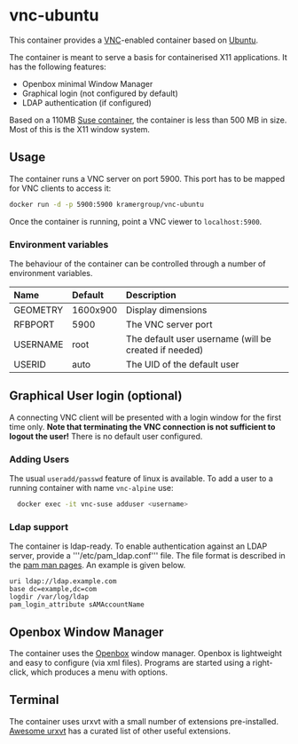 # vnc-ubuntu

This container provides a [VNC](https://en.wikipedia.org/wiki/Virtual_Network_Computing)-enabled container based on [Ubuntu](https://www.ubuntu.com/).

The container is meant to serve a basis for containerised X11 applications. It has the following features:

- Openbox minimal Window Manager
- Graphical login (not configured by default)
- LDAP authentication (if configured)

Based on a 110MB [Suse container](https://hub.docker.com/_/opensuse/), the container is less than 500 MB in size. Most of this is the X11 window system.

## Usage

The container runs a VNC server on port 5900. This port has to be mapped for VNC clients to access it:

```bash
docker run -d -p 5900:5900 kramergroup/vnc-ubuntu
```

Once the container is running, point a VNC viewer to `localhost:5900`.

### Environment variables

The behaviour of the container can be controlled through a number of environment variables.

| Name     | Default  | Description                                           |
|:---------|:---------|:------------------------------------------------------|
| GEOMETRY | 1600x900 | Display dimensions                                    |
| RFBPORT  | 5900     | The VNC server port                                   |
| USERNAME | root     | The default user username (will be created if needed) |
| USERID   | auto     | The UID of the default user                           |

## Graphical User login (optional)

A connecting VNC client will be presented with a login window for the first time only.  **Note that terminating the VNC connection is not sufficient to logout the user!** There is no default user configured.

### Adding Users

The usual `useradd/passwd` feature of linux is available. To add a user to a running container with name `vnc-alpine` use:

```bash
  docker exec -it vnc-suse adduser <username>
```

### Ldap support

The container is ldap-ready. To enable authentication against an LDAP server, provide a '''/etc/pam_ldap.conf''' file. The file format is described in the [pam man pages](https://linux.die.net/man/5/pam_ldap). An example is given below.

```
uri ldap://ldap.example.com
base dc=example,dc=com
logdir /var/log/ldap
pam_login_attribute sAMAccountName
```

## Openbox Window Manager

The container uses the [Openbox](https://en.wikipedia.org/wiki/Openbox) window manager.
Openbox is lightweight and easy to configure (via xml files). Programs are started using a right-click, which produces a menu with options.

## Terminal

The container uses urxvt with a small number of extensions pre-installed. [Awesome urxvt](https://github.com/bookercodes/awesome-urxvt) has a curated list of other useful extensions.
